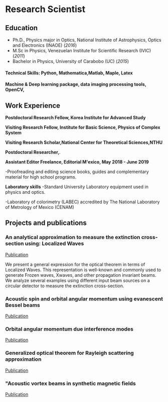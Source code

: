 # Research Scientist

## Education
- Ph.D., Physics major in Optics, National Institute of Astrophysics, Optics and Electronics (INAOE) (_2016_)
- M.Sc in Physics, Venezuelan Institute for Scientific Research  (IVIC) (_2011_)
- Bachelor in Physics,  University of Carabobo  (UC) (_2015_)

#### Technical Skills: Python, Mathematica,Matlab, Maple, Latex
#### Machine & Deep learning package, data imaging processing tools, OpenCV,

## Work Experience

**Postdoctoral Research Fellow,  Korea Institute for Advanced Study**

**Visiting Research Fellow, Institute for Basic Science, Physics of Complex System** 

**Visiting Research  Scholar,National Center for Theoretical Sciences,NTHU**

**Postdoctoral Researcher,**.

**Assistant Editor Freelance, Editorial M\'exico, May 2018 - June 2019**

-Proofreading  and editing science books, guides and complementary material for high school programs.

**Laboratory skills**
-Standard University Laboratory equipment used   in physics and optics.

-Laboratory of colorimetry  (LABEC)  accredited by The  National Laboratory of  Metrology of Mexico (CENAM) 

## Projects and publications
### An analytical approximation to measure the extinction cross-section using: Localized Waves
[Publication](https://iopscience.iop.org/article/10.1088/2399-6528/ac3ec4)

We present a general expression for the optical theorem in terms of Localized Waves. This representation is well-known and commonly used to generate Frozen waves, Xwaves, and other propagation invariant beams. We analyze several examples using different input beam sources on a circular detector to measure the extinction cross-section.


### Acoustic spin and  orbital angular momentum  using  evanescent Bessel beams
[Publication](https://iopscience.iop.org/article/10.1088/2399-6528/ac1e24/meta)

### Orbital angular momentum  due interference modes
[Publication](https://opticaapplicata.pwr.edu.pl/files/pdf/2021/no1/optappl_5101p59.pdf) 


### Generalized optical theorem for Rayleigh scattering approximation
[Publication](https://opticaapplicata.pwr.edu.pl/files/pdf/2021/no1/optappl_5101p59.pdf) 

### "Acoustic vortex beams in synthetic magnetic fields
[Publication](https://iopscience.iop.org/article/10.1088/1361-648X/ab55f4) 



